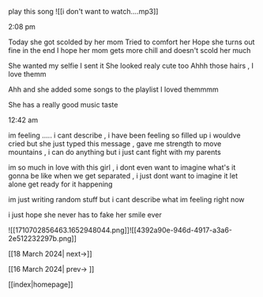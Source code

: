 play this song
![[i don't want to watch....mp3]]

2:08 pm

Today she got scolded by her mom
Tried to comfort her 
Hope she turns out fine in the end
I hope her mom gets more chill and doesn't scold her much

She wanted my selfie
I sent it 
She looked realy cute too
Ahhh those hairs , I love themm
 
Ahh and she added some songs to the playlist
I loved themmmm

She has a really good music taste

12:42 am

im feeling .....
i cant describe , i have been feeling so filled up
i wouldve cried but she just typed this message , gave me strength to move mountains , i can do anything but i just cant fight with my parents

im so much in love with this girl , i dont even want to imagine what's it gonna be like when we get separated , i just dont want to imagine it let alone get ready for it happening

im just writing random stuff but i cant describe what im feeling right now

i just hope she never has to fake her smile 
ever


![[1710702856463.1652948044.png]]![[4392a90e-946d-4917-a3a6-2e512232297b.png]]

[[18 March 2024| next->]]

[[16 March 2024| prev-> ]]

[[index|homepage]]
